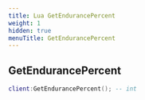 ```yaml
---
title: Lua GetEndurancePercent
weight: 1
hidden: true
menuTitle: GetEndurancePercent
---
```

## GetEndurancePercent
```lua
client:GetEndurancePercent(); -- int
```